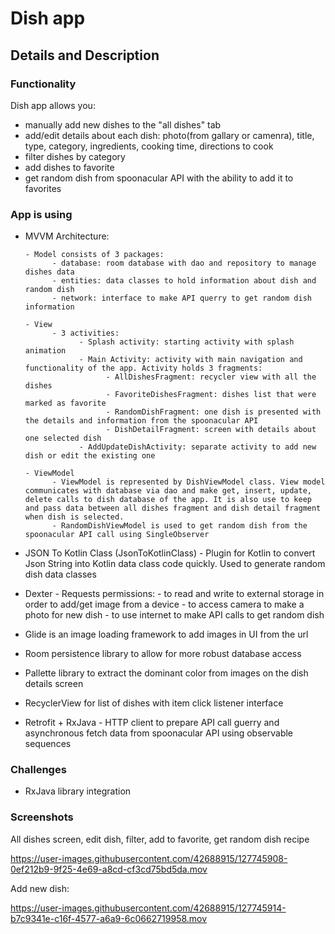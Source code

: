 # Dish app
## Details and Description
### Functionality
Dish app allows you:
* manually add new dishes to the "all dishes" tab
* add/edit details about each dish: photo(from gallary or camenra), title, type, category, ingredients, cooking time, directions to cook
* filter dishes by category
* add dishes to favorite
* get random dish from spoonacular API with the ability to add it to favorites

### App is using
* MVVM Architecture:

      - Model consists of 3 packages:
            - database: room database with dao and repository to manage dishes data
            - entities: data classes to hold information about dish and random dish
            - network: interface to make API querry to get random dish information

      - View
            - 3 activities:
                  - Splash activity: starting activity with splash animation
                  - Main Activity: activity with main navigation and functionality of the app. Activity holds 3 fragments:
                        - AllDishesFragment: recycler view with all the dishes
                        - FavoriteDishesFragment: dishes list that were marked as favorite
                        - RandomDishFragment: one dish is presented with the details and information from the spoonacular API
                        - DishDetailFragment: screen with details about one selected dish
                  - AddUpdateDishActivity: separate activity to add new dish or edit the existing one

      - ViewModel
            - ViewModel is represented by DishViewModel class. View model communicates with database via dao and make get, insert, update, delete calls to dish database of the app. It is also use to keep and pass data between all dishes fragment and dish detail fragment when dish is selected.
            - RandomDishViewModel is used to get random dish from the spoonacular API call using SingleObserver

* JSON To Kotlin Class ​(JsonToKotlinClass)​ - Plugin for Kotlin to convert Json String into Kotlin data class code quickly. Used to generate random dish data classes
* Dexter - Requests permissions:
      - to read and write to external storage in order to add/get image from a device
      - to access camera to make a photo for new dish
      - to use internet to make API calls to get random dish
* Glide is an image loading framework to add images in UI from the url
* Room persistence library to allow for more robust database access
* Pallette library to extract the dominant color from images on the dish details screen
* RecyclerView for list of dishes with item click listener interface
* Retrofit + RxJava - HTTP client to prepare API call guerry and asynchronous fetch data from spoonacular API using observable sequences

### Challenges

* RxJava library integration

### Screenshots

All dishes screen, edit dish, filter, add to favorite, get random dish recipe

https://user-images.githubusercontent.com/42688915/127745908-0ef212b9-9f25-4e69-a8cd-cf3cd75bd5da.mov

Add new dish:

https://user-images.githubusercontent.com/42688915/127745914-b7c9341e-c16f-4577-a6a9-6c0662719958.mov
